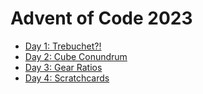 # Advent of Code 2023

* [Day 1: Trebuchet?!](01.rs)
* [Day 2: Cube Conundrum](02.rs)
* [Day 3: Gear Ratios](03.rs)
* [Day 4: Scratchcards](04.rs)
